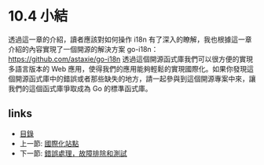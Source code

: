 # 10.4 小結
透過這一章的介紹，讀者應該對如何操作 i18n 有了深入的瞭解，我也根據這一章介紹的內容實現了一個開源的解決方案 go-i18n：https://github.com/astaxie/go-i18n  透過這個開源函式庫我們可以很方便的實現多語言版本的 Web 應用，使得我們的應用能夠輕鬆的實現國際化。如果你發現這個開源函式庫中的錯誤或者那些缺失的地方，請一起參與到這個開源專案中來，讓我們的這個函式庫爭取成為 Go 的標準函式庫。
## links
  * [目錄](<preface.md>)
  * 上一節: [國際化站點](<10.3.md>)
  * 下一節: [錯誤處理，故障排除和測試](<11.0.md>)

